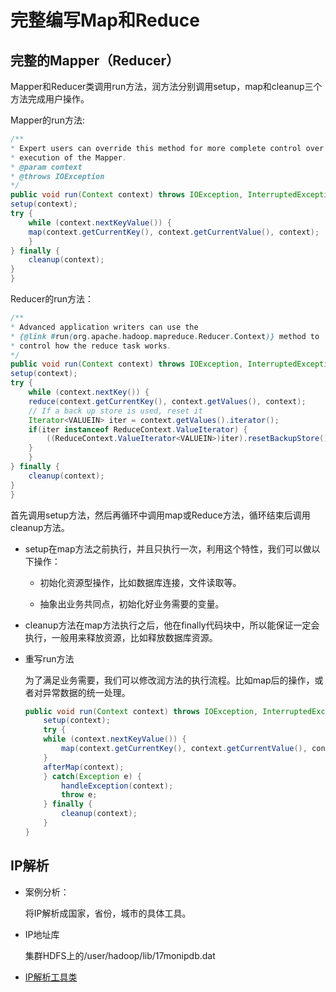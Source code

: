# 完整编写Map和Reduce

## 完整的Mapper（Reducer）

Mapper和Reducer类调用run方法，润方法分别调用setup，map和cleanup三个方法完成用户操作。

Mapper的run方法:
```java
/**
* Expert users can override this method for more complete control over the
* execution of the Mapper.
* @param context
* @throws IOException
*/
public void run(Context context) throws IOException, InterruptedException {
setup(context);
try {
    while (context.nextKeyValue()) {
    map(context.getCurrentKey(), context.getCurrentValue(), context);
    }
} finally {
    cleanup(context);
}
}
```

Reducer的run方法：

```java
/**
* Advanced application writers can use the 
* {@link #run(org.apache.hadoop.mapreduce.Reducer.Context)} method to
* control how the reduce task works.
*/
public void run(Context context) throws IOException, InterruptedException {
setup(context);
try {
    while (context.nextKey()) {
    reduce(context.getCurrentKey(), context.getValues(), context);
    // If a back up store is used, reset it
    Iterator<VALUEIN> iter = context.getValues().iterator();
    if(iter instanceof ReduceContext.ValueIterator) {
        ((ReduceContext.ValueIterator<VALUEIN>)iter).resetBackupStore();        
    }
    }
} finally {
    cleanup(context);
}
}
```

首先调用setup方法，然后再循环中调用map或Reduce方法，循环结束后调用cleanup方法。

- setup在map方法之前执行，并且只执行一次，利用这个特性，我们可以做以下操作：

    - 初始化资源型操作，比如数据库连接，文件读取等。

    - 抽象出业务共同点，初始化好业务需要的变量。

- cleanup方法在map方法执行之后，他在finally代码块中，所以能保证一定会执行，一般用来释放资源，比如释放数据库资源。

- 重写run方法

    为了满足业务需要，我们可以修改润方法的执行流程。比如map后的操作，或者对异常数据的统一处理。

    ```java
    public void run(Context context) throws IOException, InterruptedException {
        setup(context);
        try {
        while (context.nextKeyValue()) {
            map(context.getCurrentKey(), context.getCurrentValue(), context);
        }
        afterMap(context);
        } catch(Exception e) {
            handleException(context);
            throw e;
        } finally {
            cleanup(context);
        }
    }
    ```

## IP解析

- 案例分析：

    将IP解析成国家，省份，城市的具体工具。

- IP地址库

    集群HDFS上的/user/hadoop/lib/17monipdb.dat

- [IP解析工具类](https://gitlab.com/yktceshi/testdata/blob/master/IPUtil.java)




